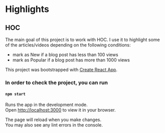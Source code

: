 # Highlights

## HOC

The main goal of this project is to work with HOC. I use it to highlight some of the articles/videos depending on the following conditions:

- mark as New if a blog post has less than 100 views
- mark as Popular if a blog post has more than 1000 views

This project was bootstrapped with [Create React App](https://github.com/facebook/create-react-app).

### In order to check the project, you can run

#### `npm start`

Runs the app in the development mode.\
Open [http://localhost:3000](http://localhost:3000) to view it in your browser.

The page will reload when you make changes.\
You may also see any lint errors in the console.
